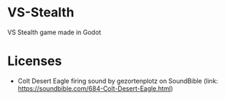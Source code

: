 # VS-Stealth
VS Stealth game made in Godot

# Licenses 
* Colt Desert Eagle firing sound by gezortenplotz on SoundBible (link: https://soundbible.com/684-Colt-Desert-Eagle.html)
